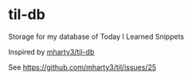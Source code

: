 # til-db
Storage for my database of Today I Learned Snippets

Inspired by [mharty3/til-db](https://github.com/mharty3/til-db)

See https://github.com/mharty3/til/issues/25
